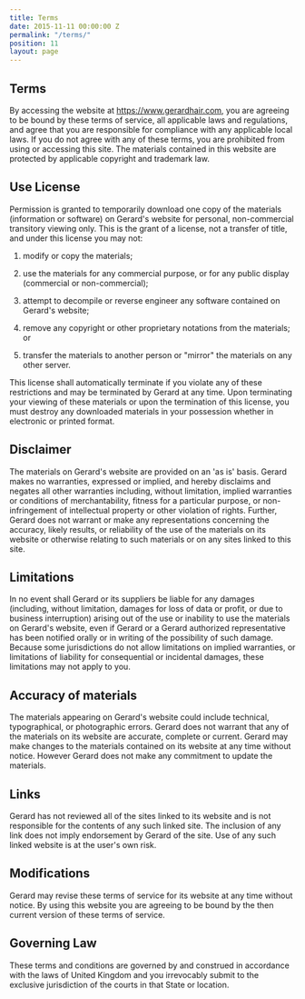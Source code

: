 ```yaml
---
title: Terms
date: 2015-11-11 00:00:00 Z
permalink: "/terms/"
position: 11
layout: page
---
```


## Terms

By accessing the website at https://www.gerardhair.com, you are agreeing to be bound by these terms of service, all applicable laws and regulations, and agree that you are responsible for compliance with any applicable local laws. If you do not agree with any of these terms, you are prohibited from using or accessing this site. The materials contained in this website are protected by applicable copyright and trademark law.

## Use License

Permission is granted to temporarily download one copy of the materials (information or software) on Gerard's website for personal, non-commercial transitory viewing only. This is the grant of a license, not a transfer of title, and under this license you may not:

1. modify or copy the materials;

2. use the materials for any commercial purpose, or for any public display (commercial or non-commercial);

3. attempt to decompile or reverse engineer any software contained on Gerard's website;

4. remove any copyright or other proprietary notations from the materials; or

5. transfer the materials to another person or "mirror" the materials on any other server.

This license shall automatically terminate if you violate any of these restrictions and may be terminated by Gerard at any time. Upon terminating your viewing of these materials or upon the termination of this license, you must destroy any downloaded materials in your possession whether in electronic or printed format.

## Disclaimer

The materials on Gerard's website are provided on an 'as is' basis. Gerard makes no warranties, expressed or implied, and hereby disclaims and negates all other warranties including, without limitation, implied warranties or conditions of merchantability, fitness for a particular purpose, or non-infringement of intellectual property or other violation of rights.
Further, Gerard does not warrant or make any representations concerning the accuracy, likely results, or reliability of the use of the materials on its website or otherwise relating to such materials or on any sites linked to this site.

## Limitations

In no event shall Gerard or its suppliers be liable for any damages (including, without limitation, damages for loss of data or profit, or due to business interruption) arising out of the use or inability to use the materials on Gerard's website, even if Gerard or a Gerard authorized representative has been notified orally or in writing of the possibility of such damage. Because some jurisdictions do not allow limitations on implied warranties, or limitations of liability for consequential or incidental damages, these limitations may not apply to you.

## Accuracy of materials

The materials appearing on Gerard's website could include technical, typographical, or photographic errors. Gerard does not warrant that any of the materials on its website are accurate, complete or current. Gerard may make changes to the materials contained on its website at any time without notice. However Gerard does not make any commitment to update the materials.

## Links

Gerard has not reviewed all of the sites linked to its website and is not responsible for the contents of any such linked site. The inclusion of any link does not imply endorsement by Gerard of the site. Use of any such linked website is at the user's own risk.

## Modifications

Gerard may revise these terms of service for its website at any time without notice. By using this website you are agreeing to be bound by the then current version of these terms of service.

## Governing Law

These terms and conditions are governed by and construed in accordance with the laws of United Kingdom and you irrevocably submit to the exclusive jurisdiction of the courts in that State or location.